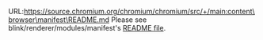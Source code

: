URL:https://source.chromium.org/chromium/chromium/src/+/main:content\browser\manifest\README.md
Please see blink/renderer/modules/manifest's [README
file](../../../third_party/blink/renderer/modules/manifest/README.md).
